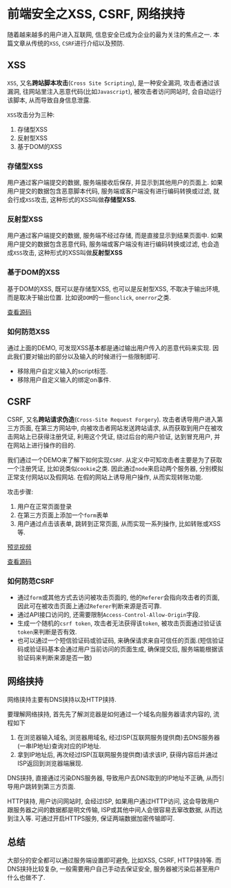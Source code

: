 # 前端安全之XSS, CSRF, 网络挟持

随着越来越多的用户进入互联网, 信息安全已成为企业的最为关注的焦点之一. 本篇文章从传统的`XSS`, `CSRF`进行介绍以及预防.

## XSS

`XSS`, 又名**跨站脚本攻击**(`Cross Site Scripting`), 是一种安全漏洞, 攻击者通过该漏洞, 往网站里注入恶意代码(比如`Javascript`), 被攻击者访问网站时, 会自动运行该脚本, 从而导致自身信息泄露.

`XSS`攻击分为三种:

1. 存储型XSS
2. 反射型XSS
3. 基于DOM的XSS

### 存储型XSS

用户通过客户端提交的数据, 服务端接收后保存, 并显示到其他用户的页面上. 如果用户提交的数据包含恶意脚本代码, 服务端或客户端没有进行编码转换或过滤, 就会行成`XSS`攻击, 这种形式的XSS叫做**存储型XSS**.

### 反射型XSS

用户通过客户端提交的数据, 服务端不经过存储, 而是直接显示到结果页面中. 如果用户提交的数据包含恶意代码, 服务端或客户端没有进行编码转换或过滤, 也会造成`XSS`攻击, 这种形式的XSS叫做**反射型XSS**

### 基于DOM的XSS

基于DOM的XSS, 既可以是存储型XSS, 也可以是反射型XSS, 不取决于输出环境, 而是取决于输出位置. 比如说`DOM`的一些`onclick`, `onerror`之类.

[查看源码](https://github.com/xiaoyueguang/security)

### 如何防范XSS

通过上面的DEMO, 可发现XSS基本都是通过输出用户传入的恶意代码来实现. 因此我们要对输出的部分以及输入的时候进行一些限制即可.

* 移除用户自定义输入的script标签.
* 移除用户自定义输入的绑定on事件.

## CSRF

CSRF, 又名**跨站请求伪造**(`Cross-Site Request Forgery`). 攻击者诱导用户进入第三方页面, 在第三方网站中, 向被攻击者网站发送跨站请求, 从而获取到用户在被攻击网站上已获得注册凭证, 利用这个凭证, 绕过后台的用户验证, 达到冒充用户, 并在网站上进行操作的目的.

我们通过一个DEMO来了解下如何实现`CSRF`. 从定义中可知攻击者主要是为了获取一个注册凭证, 比如说类似`cookie`之类. 因此通过`node`来启动两个服务器, 分别模拟正常支付网站以及假网站. 在假的网站上诱导用户操作, 从而实现转账功能.

攻击步骤:

1. 用户在正常页面登录
2. 在第三方页面上添加一个`form`表单
3. 用户通过点击该表单, 跳转到正常页面, 从而实现一系列操作, 比如转账或XSS等.

[预览视频](https://ray-static.oss-cn-beijing.aliyuncs.com/security-csrf.mp4)

[查看源码](https://github.com/xiaoyueguang/security)

### 如何防范CSRF

* 通过`form`或其他方式去访问被攻击页面的, 他的`Referer`会指向攻击者的页面, 因此可在被攻击页面上通过`Referer`判断来源是否可靠.
* 通过API接口访问的, 还需要限制`Access-Control-Allow-Origin`字段.
* 生成一个随机的`csrf token`, 攻击者无法获得该`token`, 被攻击页面通过验证该`token`来判断是否有效.
* 也可以通过一个短信验证码或验证码, 来确保请求来自可信任的页面.(短信验证码或验证码基本会通过用户当前访问的页面生成, 确保提交后, 服务端能根据该验证码来判断来源是否一致)

## 网络挟持

网络挟持主要有DNS挟持以及HTTP挟持.

要理解网络挟持, 首先先了解浏览器是如何通过一个域名向服务器请求内容的, 流程如下

1. 在浏览器输入域名, 浏览器用域名, 经过ISP(互联网服务提供商)去DNS服务器(一串IP地址)查询对应的IP地址.
2. 拿到IP地址后, 再次经过ISP(互联网服务提供商)请求该IP, 获得内容后并通过ISP返回到浏览器端展现.

DNS挟持, 直接通过污染DNS服务器, 导致用户去DNS取到的IP地址不正确, 从而引导用户跳转到第三方页面.

HTTP挟持, 用户访问网站时, 会经过ISP, 如果用户通过HTTP访问, 这会导致用户跟服务器之间的数据都是明文传输, ISP或其他中间人会很容易去窜改数据, 从而达到注入等. 可通过开启HTTPS服务, 保证两端数据加密传输即可.

## 总结

大部分的安全都可以通过服务端设置即可避免, 比如XSS, CSRF, HTTP挟持等. 而DNS挟持比较复杂, 一般需要用户自己手动去保证安全, 服务器被污染后甚至用户什么也做不了.